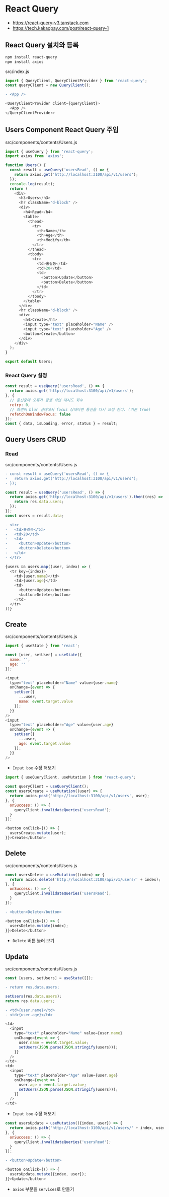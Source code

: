 # React Query
* https://react-query-v3.tanstack.com
* https://tech.kakaopay.com/post/react-query-1

## React Query 설치와 등록
```sh
npm install react-query
npm install axios
```

src/index.js
```js
import { QueryClient, QueryClientProvider } from 'react-query';
const queryClient = new QueryClient();
```
```diff
- <App />
```
```js
<QueryClientProvider client={queryClient}>
  <App />
</QueryClientProvider>
```

## Users Component React Query 주입
src/components/contents/Users.js
```js
import { useQuery } from 'react-query';
import axios from 'axios';

function Users() {
  const result = useQuery('usersRead', () => {
    return axios.get('http://localhost:3100/api/v1/users');
  });
  console.log(result);
  return (
    <div>
      <h3>Users</h3>
      <hr className="d-block" />
      <div>
        <h4>Read</h4>
        <table>
          <thead>
            <tr>
              <th>Name</th>
              <th>Age</th>
              <th>Modify</th>
            </tr>
          </thead>
          <tbody>
            <tr>
              <td>홍길동</td>
              <td>20</td>
              <td>
                <button>Update</button>
                <button>Delete</button>
              </td>
            </tr>
          </tbody>
        </table>
      </div>
      <hr className="d-block" />
      <div>
        <h4>Create</h4>
        <input type="text" placeholder="Name" />
        <input type="text" placeholder="Age" />
        <button>Create</button>
      </div>
    </div>
  );
}

export default Users;
```

### React Query 설정
```js
const result = useQuery('usersRead', () => {
  return axios.get('http://localhost:3100/api/v1/users');
}, {
  // 통신중에 오류가 발생 하면 재시도 회수  
  retry: 0,
  // 화면이 blur 상태에서 focus 상태이면 통신을 다시 요청 한다. (기본 true)
  refetchOnWindowFocus: false
});
const { data, isLoading, error, status } = result;
```

## Query Users CRUD
### Read
src/components/contents/Users.js
```diff
- const result = useQuery('usersRead', () => {
-   return axios.get('http://localhost:3100/api/v1/users');
- });
```
```js
const result = useQuery('usersRead', () => {
  return axios.get('http://localhost:3100/api/v1/users').then((res) => {
    return res.data.users;
  });
});
const users = result.data;
```

```diff
- <tr>
-   <td>홍길동</td>
-   <td>20</td>
-   <td>
-     <button>Update</button>
-     <button>Delete</button>
-   </td>
- </tr>
```
```js
{users && users.map((user, index) => (
  <tr key={index}>
    <td>{user.name}</td>
    <td>{user.age}</td>
    <td>
      <button>Update</button>
      <button>Delete</button>
    </td>
  </tr>
))}
```

## Create
src/components/contents/Users.js
```js
import { useState } from 'react';

const [user, setUser] = useState({
  name: '',
  age: ''
});
```
```js
<input
  type="text" placeholder="Name" value={user.name}
  onChange={event => {
    setUser({
      ...user,
      name: event.target.value
    });
  }}
/>
<input
  type="text" placeholder="Age" value={user.age}
  onChange={event => {
    setUser({
      ...user,
      age: event.target.value
    });
  }}
/>
```
* `Input box` 수정 해보기

```js
import { useQueryClient, useMutation } from 'react-query';

const queryClient = useQueryClient();
const usersCreate = useMutation((user) => {
  return axios.post('http://localhost:3100/api/v1/users', user);
}, {
  onSuccess: () => {
    queryClient.invalidateQueries('usersRead');
  }
});
```
```js
<button onClick={() => {
  usersCreate.mutate(user);
}}>Create</button>
```

## Delete
src/components/contents/Users.js
```js
const usersDelete = useMutation((index) => {
  return axios.delete('http://localhost:3100/api/v1/users/' + index);
}, {
  onSuccess: () => {
    queryClient.invalidateQueries('usersRead');
  }
});
```
```diff
- <button>Delete</button>
```
```js
<button onClick={() => {
  usersDelete.mutate(index);
}}>Delete</button>
```
* `Delete` 버튼 눌러 보기

## Update
src/components/contents/Users.js
```js
const [users, setUsers] = useState([]);
```
```diff
- return res.data.users;
```
```js
setUsers(res.data.users);
return res.data.users;
```

```diff
- <td>{user.name}</td>
- <td>{user.age}</td>
```
```js
<td>
  <input
    type="text" placeholder="Name" value={user.name}
    onChange={event => {
      user.name = event.target.value;
      setUsers(JSON.parse(JSON.stringify(users)));
    }}
  />
</td>
<td>
  <input
    type="text" placeholder="Age" value={user.age}
    onChange={event => {
      user.age = event.target.value;
      setUsers(JSON.parse(JSON.stringify(users)));
    }}
  />
</td>
```
* `Input box` 수정 해보기

```js
const usersUpdate = useMutation(({index, user}) => {
  return axios.path('http://localhost:3100/api/v1/users/' + index, user);
}, {
  onSuccess: () => {
    queryClient.invalidateQueries('usersRead');
  }
});
```
```diff
- <button>Update</button>
```
```js
<button onClick={() => {
  usersUpdate.mutate({index, user});
}}>Update</button>
```

* `axios` 부분을 `services`로 만들기

